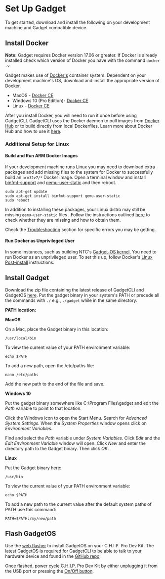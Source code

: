 # Set Up Gadget

To get started, download and install the following on your development machine and Gadget compatible device.

## Install Docker

**Note:** Gadget requires Docker version 17.06 or greater. If Docker is already installed check which version of Docker you have with the command `docker -v`.

Gadget makes use of [Docker's](https://www.docker.com/) container system. Dependent on your development machine's OS, download and install the appropriate version of Docker.

* MacOS - [Docker CE](https://store.docker.com/search?type=edition&offering=community)
* Windows 10 (Pro Edition)- [Docker CE](https://store.docker.com/search?type=edition&offering=community)
* Linux - [Docker CE](https://store.docker.com/search?type=edition&offering=community)

After you install Docker, you will need to run it once before using GadgetCLI. GadgetCLI uses the Docker daemon to pull images from [Docker Hub](https://hub.docker.com/) or to build directly from local Dockerfiles. Learn more about Docker Hub and how to use it [here](https://docs.docker.com/docker-hub/).

### Additional Setup for Linux

#### Build and Run ARM Docker Images

If your development machine runs Linux you may need to download extra packages and add missing files to the system for Docker to successfully build an `arm32v7/*` Docker image. Open a terminal window and install [binfmt-support](https://packages.debian.org/stretch/binfmt-support) and [qemu-user-static](https://packages.debian.org/stretch/qemu-user-static) and then reboot.

```
sudo apt-get update
sudo apt-get install binfmt-support qemu-user-static
sudo reboot
```
In addition to installing these packages, your Linux distro may still be missing `qemu-user-static` files . Follow the instructions outlined [here](https://github.com/computermouth/qemu-static-conf) to check whether they are missing and how to obtain them.

Check the [Troubleshooting](/gadget#troubleshooting) section for specific errors you may be getting.

#### Run Docker as Unprivileged User

In some instances, such as building NTC's [Gadget-OS kernel](https://github.com/NextThingCo/Gadget-OS), You need to run Docker as an unprivileged user. To set this up, follow Docker's [Linux Post-install](https://docs.docker.com/engine/installation/linux/linux-postinstall/) instructions. 

## Install Gadget

Download the zip file containing the latest release of GadgetCLI and GadgetOS [here](https://github.com/NextThingCo/gadgetcli/releases). Put the gadget binary in your system's PATH or precede all the commands with `./` e.g., `./gadget` while in the same directory.

**PATH location:**

**MacOS**

On a Mac, place the Gadget binary in this location:

```
/usr/local/bin
```

To view the current value of your PATH environment variable:

```
echo $PATH
```

To add a new path, open the /etc/paths file:

```
nano /etc/paths
```

Add the new path to the end of the file and save. 

**Windows 10**

Put the gadget binary somewhere like C:\Program Files\gadget and edit the *Path* variable to point to that location.

Click the Windows icon to open the Start Menu. Search for *Advanced System Settings*. When the *System Properties* window opens click on *Environment Variables*.

Find and select the *Path* variable under *System Variables*. Click *Edit* and the *Edit Environment Variable* window will open. Click *New* and enter the directory path to the Gadget binary. Then click *OK*.

**Linux**

Put the Gadget binary here:

```
/usr/bin
```

To view the current value of your PATH environment variable:

```
echo $PATH
```

To add a new path to the current value after the default system paths of PATH use this command:

```
PATH=$PATH:/my/new/path
``` 


## Flash GadgetOS 


Use the [web flasher](http://flash.getchip.com/pro) to install GadgetOS on your C.H.I.P. Pro Dev Kit. The latest GadgetOS is required for GadgetCLI to be able to talk to your hardware device and found in the [GitHub repo](https://github.com/NextThingCo/gadgetcli/releases).

Once flashed, power cycle C.H.I.P. Pro Dev Kit by either unplugging it from the USB port or pressing the [On/Off button](/chip_pro_devkit#power).
